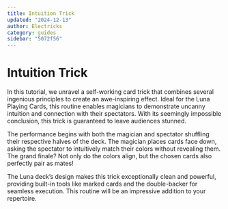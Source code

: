 ```yaml
---
title: Intuition Trick
updated: "2024-12-13"
author: Electricks
category: guides
sidebar: "5072f56"
---
```


# Intuition Trick

In this tutorial, we unravel a self-working card trick that combines several ingenious principles to create an awe-inspiring effect. Ideal for the Luna Playing Cards, this routine enables magicians to demonstrate uncanny intuition and connection with their spectators. With its seemingly impossible conclusion, this trick is guaranteed to leave audiences stunned.

 
 
 
 
 The performance begins with both the magician and spectator shuffling their respective halves of the deck. The magician places cards face down, asking the spectator to intuitively match their colors without revealing them. The grand finale? Not only do the colors align, but the chosen cards also perfectly pair as mates!

 
 
 
 
 The Luna deck’s design makes this trick exceptionally clean and powerful, providing built-in tools like marked cards and the double-backer for seamless execution. This routine will be an impressive addition to your repertoire.
